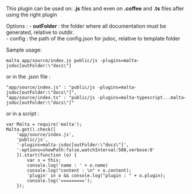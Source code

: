 This plugin can be used on: **.js** files and even on **.coffee** and **.ts** files after using the right plugin

Options : 
    - **outFolder** : the folder where all documentation must be generated, relative to outdir.  
    - config : the path of the config.json for jsdoc, relative to template folder

Sample usage:  

    malta app/source/index.js public/js -plugins=malta-jsdoc[outFolder:\"docs\"]

or in the .json file :

    "app/source/index.js" : "public/js -plugins=malta-jsdoc[outFolder:\"docs\"]",
    "app/source/index.ts" : "public/js -plugins=malta-typescript...malta-jsdoc[outFolder:\"docs\"]"

or in a script : 

    var Malta = require('malta');
    Malta.get().check([
        'app/source/index.js',
        'public/js',
        '-plugins=malta-jsdoc[outFolder:\"docs\"]',
        '-options=showPath:false,watchInterval:500,verbose:0'
        ]).start(function (o) {
            var s = this;
            console.log('name : ' + o.name)
            console.log("content : \n" + o.content);
            'plugin' in o && console.log("plugin : " + o.plugin);
            console.log('=========');
        });
